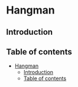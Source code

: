 # Hangman

## Introduction

## Table of contents

- [Hangman](#hangman)
  - [Introduction](#introduction)
  - [Table of contents](#table-of-contents)
